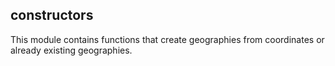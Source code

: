 ## constructors

<div class="badge core"></div>

This module contains functions that create geographies from coordinates or already existing geographies.